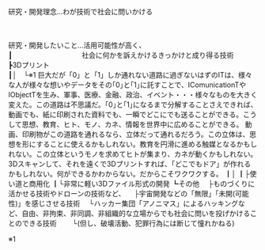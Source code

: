 研究・開発理念…わが技術で社会に問いかける<br>
<br>
<br>


研究・開発したいこと…活用可能性が高く、<br>
┃&emsp;&emsp;&emsp;&emsp;&emsp;&emsp;&emsp;&emsp;&emsp;&emsp;社会に何かを訴えかけるきっかけと成り得る技術<br>
┣3Dプリント<br>
┃│&emsp;└※1 巨大だが「0」と「1」しか通れない道路に過ぎないはずのITは、様々な人が様々な想いやデータをその｢0｣と｢1｣に託すことで、IComunicationTやIObjectTを生み、軍事、医療、金融、政治、イベント・・・様々なものを大きく変えた。この道路は不思議だ。｢0｣と｢1｣になるまで分解することさえできれば、動画でも、紙に印刷された資料でも、一瞬でどこにでも送ることができる。こうして思想、教育、ヒト、モノ、カネ、情報を世界中に広めることができる。
動画、印刷物がこの道路を通れるなら、立体だって通れるだろう。この立体は、思想を形にすることに使えるかもしれない。教育を円滑に進める触媒となるかもしれない。この立体というモノを求めてヒトが集まり、カネが動くかもしれない。3Dスキャンして、それを遠くで3Dプリントすれば、「どこでもドア」が作れるかもしれない。何ができるかわからない。だからこそワクワクする。
┃│
┃├使い道と商用化
┃└非常に軽い3Dファイル形式の開発
┗その他
　├ものづくりに活かせる技術やドローンの技術など、
　├宇宙開発などの「無限」「未開(可能性)」を感じさせる技術
　└ハッカー集団「アノニマス」によるハッキングなど、自由、非拘束、非同調、非組織的な立場からでも社会に問いを投げかけることのできる技術
　　└(但し、破壊活動、犯罪行為には断じて憧れかねる)

※1

